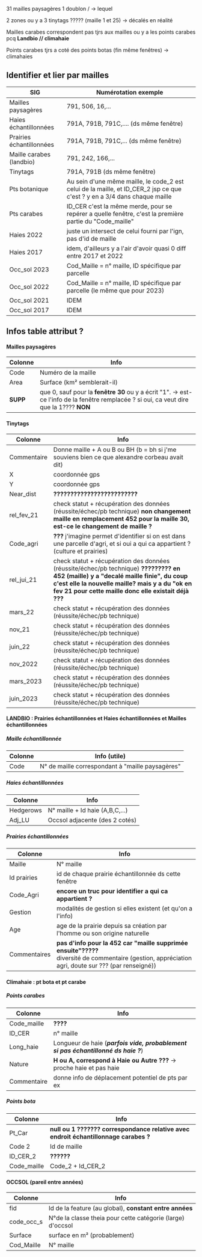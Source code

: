 31 mailles paysagères
1 doublon / → lequel

2 zones ou y a 3 tinytags ????? (maille 1 et 25) → décalés en réalité

Mailles carabes correspondent pas tjrs aux mailles ou y a les points carabes pcq **Landbio // climahaie**


Points carabes tjrs a coté des points botas (fin même fenêtres) → climahaies



## Identifier et lier par mailles 

| SIG                      | Numérotation exemple                                                                                                      |
| ------------------------ | ------------------------------------------------------------------------------------------------------------------------- |
| Mailles paysagères       | 791, 506, 16,...                                                                                                          |
| Haies échantillonnées    | 791A, 791B, 791C,.... (ds même fenêtre)                                                                                   |
| Prairies échantillonnées | 791A, 791B, 791C,... (ds même fenêtre)                                                                                    |
| Maille carabes (landbio) | 791, 242, 166,...                                                                                                         |
| Tinytags                 | 791A, 791B (ds même fenêtre)                                                                                              |
| Pts botanique            | Au sein d'une même maille, le code_2 est celui de la maille, et ID_CER_2 jsp ce que c'est ? y en a 3/4 dans chaque maille |
| Pts carabes              | ID_CER c'est la même merde, pour se repérer a quelle fenêtre, c'est la première partie du "Code_maille"                   |
| Haies 2022               | juste un intersect de celui fourni par l'ign, pas d'id de maille                                                          |
| Haies 2017               | idem, d'ailleurs y a l'air d'avoir quasi 0 diff entre 2017 et 2022                                                        |
| Occ_sol 2023             | Cod_Maille = n° maille, ID spécifique par parcelle                                                                        |
| Occ_sol 2022             | Cod_Maille = n° maille, ID spécifique par parcelle (le même que pour 2023)                                                |
| Occ_sol 2021             | IDEM                                                                                                                      |
| Occ_sol 2017             | IDEM                                                                                                                      |

## Infos table attribut ?

#### Mailles paysagères

| Colonne  | Info                                                                                                                                     |
| -------- | ---------------------------------------------------------------------------------------------------------------------------------------- |
| Code     | Numéro de la maille                                                                                                                      |
| Area     | Surface (km² semblerait-il)                                                                                                              |
| **SUPP** | que 0, sauf pour la **fenêtre 30** ou y a écrit "1". → est-ce l'info de la fenêtre remplacée ? si oui, ca veut dire que la 1???? **NON** |
#### Tinytags

| Colonne     | Info                                                                                                                                                                                                                                          |
| ----------- | --------------------------------------------------------------------------------------------------------------------------------------------------------------------------------------------------------------------------------------------- |
| Commentaire | Donne maille + A ou B ou BH (b = bh si j'me souviens bien ce que alexandre corbeau avait dit)                                                                                                                                                 |
| X           | coordonnée gps                                                                                                                                                                                                                                |
| Y           | coordonnée gps                                                                                                                                                                                                                                |
| Near_dist   | **?????????????????????????**                                                                                                                                                                                                                 |
| rel_fev_21  | check statut + récupération des données (réussite/échec/pb technique) **non changement maille en remplacement 452 pour la maille 30, est-ce le changement de maille ?**                                                                       |
| Code_agri   | **???** j'imagine permet d'identifier si on est dans une parcelle d'agri, et si oui a qui ca appartient ? (culture et prairies)                                                                                                               |
| rel_jui_21  | check statut + récupération des données (réussite/échec/pb technique) **????????? en 452 (maille) y a "decalé maille finie", du coup c'est elle la nouvelle maille? mais y a du "ok en fev 21 pour cette maille donc elle existait déjà ???** |
| mars_22     | check statut + récupération des données (réussite/échec/pb technique)                                                                                                                                                                         |
| nov_21      | check statut + récupération des données (réussite/échec/pb technique)                                                                                                                                                                         |
| juin_22     | check statut + récupération des données (réussite/échec/pb technique)                                                                                                                                                                         |
| nov_2022    | check statut + récupération des données (réussite/échec/pb technique)                                                                                                                                                                         |
| mars_2023   | check statut + récupération des données (réussite/échec/pb technique)                                                                                                                                                                         |
| juin_2023   | check statut + récupération des données (réussite/échec/pb technique)                                                                                                                                                                         |
#### LANDBIO : Prairies échantillonnées et Haies échantillonnées et Mailles échantillonnées

##### Maille échantillonnée

| Colonne | Info (utile)                                     |
| ------- | ------------------------------------------------ |
| Code    | N° de maille correspondant à "maille paysagères" |
##### Haies échantillonnées

| Colonne   | Info                            |
| --------- | ------------------------------- |
| Hedgerows | N° maille + Id haie (A,B,C,...) |
| Adj_LU    | Occsol adjacente (des 2 cotés)  |
##### Prairies échantillonnées

| Colonne      | Info                                                                                                                                                   |
| ------------ | ------------------------------------------------------------------------------------------------------------------------------------------------------ |
| Maille       | N° maille                                                                                                                                              |
| Id prairies  | id de chaque prairie échantillonnée ds cette fenêtre                                                                                                   |
| Code_Agri    | **encore un truc pour identifier a qui ca appartient ?**                                                                                               |
| Gestion      | modalités de gestion si elles existent (et qu'on a l'info)                                                                                             |
| Age          | age de la prairie depuis sa création par l'homme ou son origine naturelle                                                                              |
| Commentaires | **pas d'info pour la 452 car "maille supprimée ensuite"?????**<br>diversité de commentaire (gestion, appréciation agri, doute sur ??? (par renseigné)) |
#### Climahaie : pt bota et pt carabe

##### Points carabes

| Colonne     | Info                                                                               |
| ----------- | ---------------------------------------------------------------------------------- |
| Code_maille | **????**                                                                           |
| ID_CER      | n° maille                                                                          |
| Long_haie   | Longueur de haie (***parfois vide, probablement si pas échantillonné ds haie ?***) |
| Nature      | **H ou A, correspond à Haie ou Autre ???** → proche haie et pas haie               |
| Commentaire | donne info de déplacement potentiel de pts par ex                                  |
##### Points bota

| Colonne     | Info                                                                                 |
| ----------- | ------------------------------------------------------------------------------------ |
| Pt_Car      | **null ou 1 ??????? correspondance relative avec endroit échantillonnage carabes ?** |
| Code 2      | Id de maille                                                                         |
| ID_CER_2    | **??????**                                                                           |
| Code_maille | Code_2 + Id_CER_2                                                                    |
#### OCCSOL (pareil entre années)

| Colonne    | Info                                                       |
| ---------- | ---------------------------------------------------------- |
| fid        | Id de la feature (au global), **constant entre années**    |
| code_occ_s | N°de la classe theia pour cette catégorie (large) d'occsol |
| Surface    | surface en m² (probablement)                               |
| Cod_Maille | N° maille                                                  |

